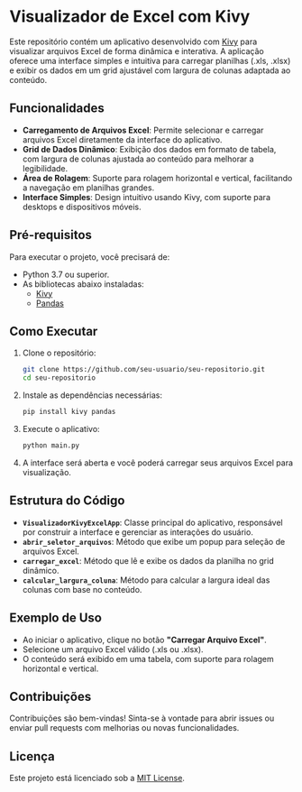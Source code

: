 # Visualizador de Excel com Kivy

Este repositório contém um aplicativo desenvolvido com [Kivy](https://kivy.org/) para visualizar arquivos Excel de forma dinâmica e interativa. A aplicação oferece uma interface simples e intuitiva para carregar planilhas (.xls, .xlsx) e exibir os dados em um grid ajustável com largura de colunas adaptada ao conteúdo.

## Funcionalidades

- **Carregamento de Arquivos Excel**: Permite selecionar e carregar arquivos Excel diretamente da interface do aplicativo.
- **Grid de Dados Dinâmico**: Exibição dos dados em formato de tabela, com largura de colunas ajustada ao conteúdo para melhorar a legibilidade.
- **Área de Rolagem**: Suporte para rolagem horizontal e vertical, facilitando a navegação em planilhas grandes.
- **Interface Simples**: Design intuitivo usando Kivy, com suporte para desktops e dispositivos móveis.

## Pré-requisitos

Para executar o projeto, você precisará de:

- Python 3.7 ou superior.
- As bibliotecas abaixo instaladas:
  - [Kivy](https://kivy.org/doc/stable/gettingstarted/installation.html)
  - [Pandas](https://pandas.pydata.org/)

## Como Executar

1. Clone o repositório:

   ```bash
   git clone https://github.com/seu-usuario/seu-repositorio.git
   cd seu-repositorio
   ```

2. Instale as dependências necessárias:

   ```bash
   pip install kivy pandas
   ```

3. Execute o aplicativo:

   ```bash
   python main.py
   ```

4. A interface será aberta e você poderá carregar seus arquivos Excel para visualização.

## Estrutura do Código

- **`VisualizadorKivyExcelApp`**: Classe principal do aplicativo, responsável por construir a interface e gerenciar as interações do usuário.
- **`abrir_seletor_arquivos`**: Método que exibe um popup para seleção de arquivos Excel.
- **`carregar_excel`**: Método que lê e exibe os dados da planilha no grid dinâmico.
- **`calcular_largura_coluna`**: Método para calcular a largura ideal das colunas com base no conteúdo.

## Exemplo de Uso

- Ao iniciar o aplicativo, clique no botão **"Carregar Arquivo Excel"**.
- Selecione um arquivo Excel válido (.xls ou .xlsx).
- O conteúdo será exibido em uma tabela, com suporte para rolagem horizontal e vertical.

## Contribuições

Contribuições são bem-vindas! Sinta-se à vontade para abrir issues ou enviar pull requests com melhorias ou novas funcionalidades.

## Licença

Este projeto está licenciado sob a [MIT License](LICENSE).
